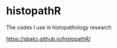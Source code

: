 # histopathR







The codes I use in histopathology research


https://sbalci.github.io/histopathR/








